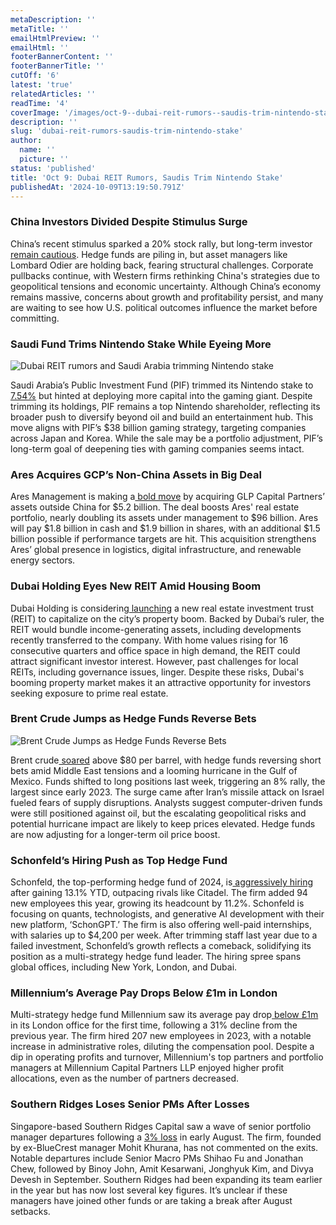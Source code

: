 ```yaml
---
metaDescription: ''
metaTitle: ''
emailHtmlPreview: ''
emailHtml: ''
footerBannerContent: ''
footerBannerTitle: ''
cutOff: '6'
latest: 'true'
relatedArticles: ''
readTime: '4'
coverImage: '/images/oct-9--dubai-reit-rumors--saudis-trim-nintendo-stake-a-k5MT.webp'
description: ''
slug: 'dubai-reit-rumors-saudis-trim-nintendo-stake'
author:
  name: ''
  picture: ''
status: 'published'
title: 'Oct 9: Dubai REIT Rumors, Saudis Trim Nintendo Stake'
publishedAt: '2024-10-09T13:19:50.791Z'
---
```


### China Investors Divided Despite Stimulus Surge

China’s recent stimulus sparked a 20% stock rally, but long-term investor [remain cautious](https://www.bloomberg.com/news/articles/2024-10-07/the-great-divide-over-investing-in-china-deepens-post-stimulus). Hedge funds are piling in, but asset managers like Lombard Odier are holding back, fearing structural challenges. Corporate pullbacks continue, with Western firms rethinking China's strategies due to geopolitical tensions and economic uncertainty. Although China’s economy remains massive, concerns about growth and profitability persist, and many are waiting to see how U.S. political outcomes influence the market before committing.

### Saudi Fund Trims Nintendo Stake While Eyeing More

![Dubai REIT rumors and Saudi Arabia trimming Nintendo stake](/images/oct-9--dubai-reit-rumors--saudis-trim-nintendo-stake-a-UzNz.webp)

Saudi Arabia’s Public Investment Fund (PIF) trimmed its Nintendo stake to[ 7.54%](https://www.bnnbloomberg.ca/business/2024/10/08/saudi-fund-trims-nintendo-stake-after-saying-it-wants-more/) but hinted at deploying more capital into the gaming giant. Despite trimming its holdings, PIF remains a top Nintendo shareholder, reflecting its broader push to diversify beyond oil and build an entertainment hub. This move aligns with PIF’s $38 billion gaming strategy, targeting companies across Japan and Korea. While the sale may be a portfolio adjustment, PIF’s long-term goal of deepening ties with gaming companies seems intact.

### Ares Acquires GCP’s Non-China Assets in Big Deal

Ares Management is making a[ bold move](https://finance.yahoo.com/news/why-lockheed-lmt-could-beat-161015756.html) by acquiring GLP Capital Partners’ assets outside China for $5.2 billion. The deal boosts Ares' real estate portfolio, nearly doubling its assets under management to $96 billion. Ares will pay $1.8 billion in cash and $1.9 billion in shares, with an additional $1.5 billion possible if performance targets are hit. This acquisition strengthens Ares’ global presence in logistics, digital infrastructure, and renewable energy sectors.

### Dubai Holding Eyes New REIT Amid Housing Boom

Dubai Holding is considering[ launching](https://www.bnnbloomberg.ca/investing/2024/10/08/dubai-rulers-firm-considers-new-reit-amid-citys-housing-boom/) a new real estate investment trust (REIT) to capitalize on the city’s property boom. Backed by Dubai’s ruler, the REIT would bundle income-generating assets, including developments recently transferred to the company. With home values rising for 16 consecutive quarters and office space in high demand, the REIT could attract significant investor interest. However, past challenges for local REITs, including governance issues, linger. Despite these risks, Dubai's booming property market makes it an attractive opportunity for investors seeking exposure to prime real estate.

### Brent Crude Jumps as Hedge Funds Reverse Bets

![Brent Crude Jumps as Hedge Funds Reverse Bets](/images/oct-9--dubai-reit-rumors--saudis-trim-nintendo-stake-b-AzOT.webp)

Brent crude[ soared](https://www.hedgeweek.com/brent-crude-soars-above-80-as-hedge-fund-reverse-short-bets/#:~:text=Oil%20prices%20surged%20above%20%2480,report%20by%20the%20Financial%20Tines.) above $80 per barrel, with hedge funds reversing short bets amid Middle East tensions and a looming hurricane in the Gulf of Mexico. Funds shifted to long positions last week, triggering an 8% rally, the largest since early 2023. The surge came after Iran’s missile attack on Israel fueled fears of supply disruptions. Analysts suggest computer-driven funds were still positioned against oil, but the escalating geopolitical risks and potential hurricane impact are likely to keep prices elevated. Hedge funds are now adjusting for a longer-term oil price boost.

### Schonfeld’s Hiring Push as Top Hedge Fund

Schonfeld, the top-performing hedge fund of 2024, is[ aggressively hiring](https://www.hedgeweek.com/top-performing-schonfeld-continues-hiring-push/#:~:text=And%20the%20hiring%20momentum%20continues,to%2043%20including%20five%20internships.) after gaining 13.1% YTD, outpacing rivals like Citadel. The firm added 94 new employees this year, growing its headcount by 11.2%. Schonfeld is focusing on quants, technologists, and generative AI development with their new platform, ‘SchonGPT.’ The firm is also offering well-paid internships, with salaries up to $4,200 per week. After trimming staff last year due to a failed investment, Schonfeld’s growth reflects a comeback, solidifying its position as a multi-strategy hedge fund leader. The hiring spree spans global offices, including New York, London, and Dubai.

### Millennium’s Average Pay Drops Below £1m in London

Multi-strategy hedge fund Millennium saw its average pay drop[ below £1m](https://www.hedgeweek.com/millenniums-average-london-pay-drops-below-1m-for-the-first-time/#:~:text=Newly%20released%20financial%20statements%20for,figure%20of%20%C2%A31.1m.) in its London office for the first time, following a 31% decline from the previous year. The firm hired 207 new employees in 2023, with a notable increase in administrative roles, diluting the compensation pool. Despite a dip in operating profits and turnover, Millennium's top partners and portfolio managers at Millennium Capital Partners LLP enjoyed higher profit allocations, even as the number of partners decreased.

### Southern Ridges Loses Senior PMs After Losses

Singapore-based Southern Ridges Capital saw a wave of senior portfolio manager departures following a [3% loss](https://www.hedgeweek.com/southern-ridges-see-pm-exodus-following-august-losses/#:~:text=Notable%20exits%20include%20Senior%20Macro,the%20firm%20in%20late%20September.) in early August. The firm, founded by ex-BlueCrest manager Mohit Khurana, has not commented on the exits. Notable departures include Senior Macro PMs Shihao Fu and Jonathan Chew, followed by Binoy John, Amit Kesarwani, Jonghyuk Kim, and Divya Devesh in September. Southern Ridges had been expanding its team earlier in the year but has now lost several key figures. It’s unclear if these managers have joined other funds or are taking a break after August setbacks.